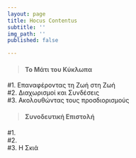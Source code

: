 ```yaml
---
layout: page
title: Hocus Contentus
subtitle: ''
img_path: ''
published: false

---
```

> #### Το Μάτι του Κύκλωπα

\#1. Επαναφέροντας τη Ζωή στη Ζωή  
\#2. Διαχωρισμοί και Συνδέσεις  
\#3. Ακολουθώντας τους προσδιορισμούς

> #### Συνοδευτική Επιστολή

\#1.  
\#2.  
\#3. Η Σκιά